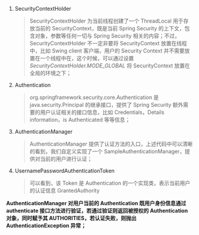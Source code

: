 1. SecurityContextHolder
   >SecurityContextHolder 为当前线程创建了一个 ThreadLocal 用于存放当前的 SecurityContext，既是当前 Spring Security 的上下文，包含对象，参数等任何一切与 Spring Security 相关的内容；不过，SecurityContextHolder 不一定非要将 SecurityContext 放置在线程中，比如 Swing client 客户端，用户的 Security Context 并不需要放置在一个线程中在，这个时候，可以通过设置 _SecurityContextHolder.MODE_GLOBAL_ 将 SecurityContext 放置在全局的环境之下；
2. Authentication
   >org.springframework.security.core.Authentication 是 java.security.Principal 的继承接口，提供了 Spring Security 额外需要的用户认证相关的接口信息，比如 Credentials，Details information，is Authenticated 等等信息；
3. AuthenticationManager
   >AuthenticationManager 提供了认证方法的入口，上述代码中可以清晰的看到，我们自定义实现了一个 SampleAuthenticationManager，提供对当前的用户进行认证；
4. UsernamePasswordAuthenticationToken
   >可以看到，该 Token 是 Authentication 的一个实现类，表示当前用户的认证信息
GrantedAuthority


**AuthenticationManager 对用户当前的 Authentication 既用户身份信息通过 authenticate 接口方法进行验证，若通过验证则返回被授权的 Authentication 对象，同时赋予其 AUTHORITIES，若认证失败，则抛出 AuthenticationException 异常；**


